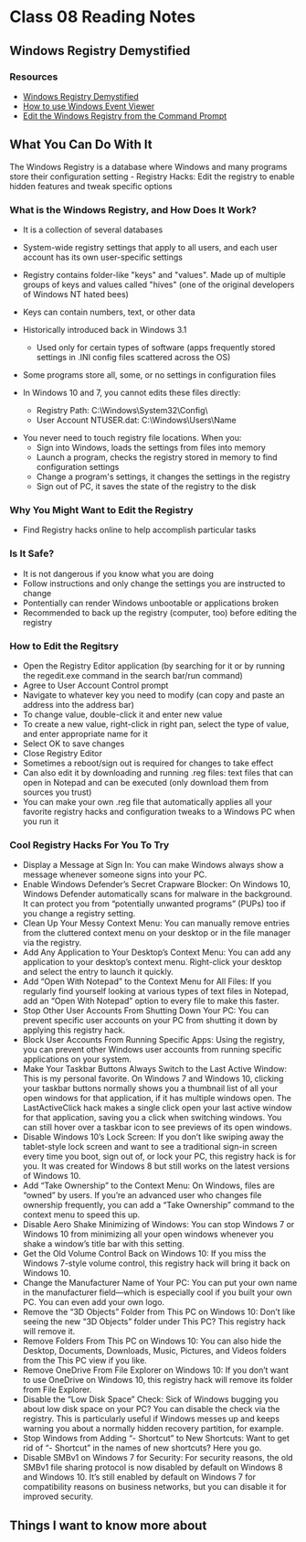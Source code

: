 # Class 08 Reading Notes

## Windows Registry Demystified

### Resources

- [Windows Registry Demystified](https://www.howtogeek.com/370022/windows-registry-demystified-what-you-can-do-with-it/)
- [How to use Windows Event Viewer](https://www.faqforge.com/windows/windows-10/what-is-event-viewer-and-how-to-use-it-in-windows-10/)
- [Edit the Windows Registry from the Command Prompt](https://www.howtogeek.com/677453/how-to-edit-the-windows-registry-from-the-command-prompt/)

## What You Can Do With It

The Windows Registry is a database where Windows and many programs store their configuration setting
    - Registry Hacks: Edit the registry to enable hidden features and tweak specific options

### What is the Windows Registry, and How Does It Work?

- It is a collection of several databases
- System-wide registry settings that apply to all users, and each user account has its own user-specific settings
- Registry contains folder-like "keys" and "values". Made up of multiple groups of keys and values called "hives" (one of the original developers of Windows NT hated bees)
- Keys can contain numbers, text, or other data
- Historically introduced back in Windows 3.1
  - Used only for certain types of software (apps frequently stored settings in .INI config files scattered across the OS)
- Some programs store all, some, or no settings in configuration files

- In Windows 10 and 7, you cannot edits these files directly:
  - Registry Path: C:\Windows\System32\Config\
  - User Account NTUSER.dat: C:\Windows\Users\Name
>
- You never need to touch registry file locations. When you:
  - Sign into Windows, loads the settings from files into memory
  - Launch a program, checks the registry stored in memory to find configuration settings
  - Change a program's settings, it changes the settings in the registry
  - Sign out of PC, it saves the state of the registry to the disk

### Why You Might Want to Edit the Registry

- Find Registry hacks online to help accomplish particular tasks

### Is It Safe?

- It is not dangerous if you know what you are doing
- Follow instructions and only change the settings you are instructed to change
- Pontentially can render Windows unbootable or applications broken
- Recommended to back up the registry (computer, too) before editing the registry

### How to Edit the Regitsry

- Open the Registry Editor application (by searching for it or by running the regedit.exe command in the search bar/run command)
- Agree to User Account Control prompt
- Navigate to whatever key you need to modify (can copy and paste an address into the address bar)
- To change value, double-click it and enter new value
- To create a new value, right-click in right pan, select the type of value, and enter appropriate name for it
- Select OK to save changes
- Close Registry Editor
- Sometimes a reboot/sign out is required for changes to take effect
- Can also edit it by downloading and running .reg files: text files that can open in Notepad and can be executed (only download them from sources you trust)
- You can make your own .reg file that automatically applies all your favorite registry hacks and configuration tweaks to a Windows PC when you run it

### Cool Registry Hacks For You To Try

- Display a Message at Sign In: You can make Windows always show a message whenever someone signs into your PC.
- Enable Windows Defender’s Secret Crapware Blocker: On Windows 10, Windows Defender automatically scans for malware in the background. It can protect you from “potentially unwanted programs” (PUPs) too if you change a registry setting.
- Clean Up Your Messy Context Menu: You can manually remove entries from the cluttered context menu on your desktop or in the file manager via the registry.
- Add Any Application to Your Desktop’s Context Menu: You can add any application to your desktop’s context menu. Right-click your desktop and select the entry to launch it quickly.
- Add “Open With Notepad” to the Context Menu for All Files: If you regularly find yourself looking at various types of text files in Notepad, add an “Open With Notepad” option to every file to make this faster.
- Stop Other User Accounts From Shutting Down Your PC: You can prevent specific user accounts on your PC from shutting it down by applying this registry hack.
- Block User Accounts From Running Specific Apps: Using the registry, you can prevent other Windows user accounts from running specific applications on your system.
- Make Your Taskbar Buttons Always Switch to the Last Active Window: This is my personal favorite. On Windows 7 and Windows 10, clicking your taskbar buttons normally shows you a thumbnail list of all your open windows for that application, if it has multiple windows open. The LastActiveClick hack makes a single click open your last active window for that application, saving you a click when switching windows. You can still hover over a taskbar icon to see previews of its open windows.
- Disable Windows 10’s Lock Screen: If you don’t like swiping away the tablet-style lock screen and want to see a traditional sign-in screen every time you boot, sign out of, or lock your PC, this registry hack is for you. It was created for Windows 8 but still works on the latest versions of Windows 10.
- Add “Take Ownership” to the Context Menu: On Windows, files are “owned” by users. If you’re an advanced user who changes file ownership frequently, you can add a “Take Ownership” command to the context menu to speed this up.
- Disable Aero Shake Minimizing of Windows: You can stop Windows 7 or Windows 10 from minimizing all your open windows whenever you shake a window’s title bar with this setting.
- Get the Old Volume Control Back on Windows 10: If you miss the Windows 7-style volume control, this registry hack will bring it back on Windows 10.
- Change the Manufacturer Name of Your PC: You can put your own name in the manufacturer field—which is especially cool if you built your own PC. You can even add your own logo.
- Remove the “3D Objects” Folder from This PC on Windows 10: Don’t like seeing the new “3D Objects” folder under This PC? This registry hack will remove it.
- Remove Folders From This PC on Windows 10: You can also hide the Desktop, Documents, Downloads, Music, Pictures, and Videos folders from the This PC view if you like.
- Remove OneDrive From File Explorer on Windows 10: If you don’t want to use OneDrive on Windows 10, this registry hack will remove its folder from File Explorer.
- Disable the “Low Disk Space” Check: Sick of Windows bugging you about low disk space on your PC? You can disable the check via the registry. This is particularly useful if Windows messes up and keeps warning you about a normally hidden recovery partition, for example.
- Stop Windows from Adding “- Shortcut” to New Shortcuts: Want to get rid of “- Shortcut” in the names of new shortcuts? Here you go.
- Disable SMBv1 on Windows 7 for Security: For security reasons, the old SMBv1 file sharing protocol is now disabled by default on Windows 8 and Windows 10. It’s still enabled by default on Windows 7 for compatibility reasons on business networks, but you can disable it for improved security.
  
## Things I want to know more about
